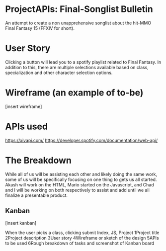# ProjectAPIs: Final-Songlist Bulletin

An attempt to create a non unapprehensive songlist about the hit-MMO Final Fantasy 15 (FFXIV for short). 
# User Story

Clicking a button will lead you to a spotify playlist related to Final Fantasy. In addition to this, there are multiple selections available based on class, specialization and other character selection options. 
# Wireframe (an example of to-be)

[insert wireframe]
# APIs used 

https://xivapi.com/ https://developer.spotify.com/documentation/web-api/ 
# The Breakdown

While all of us will be assisting each other and likely doing the same work, some of us will be specifically focusing on one thing to gets us all started. Akash will work on the HTML, Mario started on the Javascript, and Chad and I will be working on both respectively to assist and add until we all finalize a presentable product. 

## Kanban

[insert kanban]

When the user picks a class, clicking submit 
Index, JS, Project 
1Project title
2Project description
3User story
4Wireframe or sketch of the design
5APIs to be used
6Rough breakdown of tasks and screenshot of Kanban board
